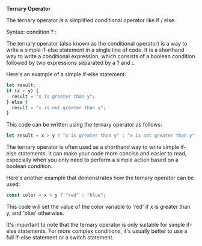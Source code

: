 **Ternary Operator**

The ternary operator is a simplified conditional operator like if / else.

Syntax: condition ? <expression if true> : <expression if false>

The ternary operator (also known as the conditional operator) is a way to write a simple if-else statement in a single line of code. It is a shorthand way to write a conditional expression, which consists of a boolean condition followed by two expressions separated by a ? and :.

Here's an example of a simple if-else statement:

```js
let result;
if (x > y) {
  result = "x is greater than y";
} else {
  result = "x is not greater than y";
}
```

This code can be written using the ternary operator as follows:

```js
let result = x > y ? "x is greater than y" : "x is not greater than y";
```

The ternary operator is often used as a shorthand way to write simple if-else statements. It can make your code more concise and easier to read, especially when you only need to perform a simple action based on a boolean condition.

Here's another example that demonstrates how the ternary operator can be used:

```js
const color = x > y ? "red" : "blue";
```

This code will set the value of the color variable to 'red' if x is greater than y, and 'blue' otherwise.

It's important to note that the ternary operator is only suitable for simple if-else statements. For more complex conditions, it's usually better to use a full if-else statement or a switch statement.
